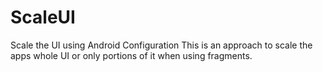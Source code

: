 # ScaleUI
Scale the UI using Android Configuration
This is an approach to scale the apps whole UI or only portions of it when using fragments.
